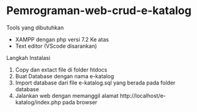 # Pemrograman-web-crud-e-katalog
Tools yang dibutuhkan
- XAMPP dengan php versi 7.2 Ke atas
- Text editor (VScode disarankan)

Langkah Instalasi
1. Copy dan extact file di folder htdocs
2. Buat Database dengan nama e-katalog
3. Import database dari file e-katalog.sql yang berada pada folder database
4. Jalankan web dengan memanggil alamat http://localhost/e-katalog/index.php pada browser

   
